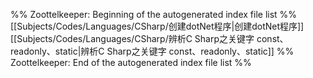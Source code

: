 %% Zoottelkeeper: Beginning of the autogenerated index file list  %%
 [[Subjects/Codes/Languages/CSharp/创建dotNet程序|创建dotNet程序]]
 [[Subjects/Codes/Languages/CSharp/辨析C Sharp之关键字 const、readonly、static|辨析C Sharp之关键字 const、readonly、static]]
%% Zoottelkeeper: End of the autogenerated index file list  %%
